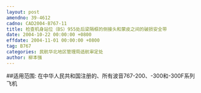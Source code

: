 ```yaml
---
layout: post
amendno: 39-4612
cadno: CAD2004-B767-11
title: 检查机身站位（BS）955处后梁隔框的侧接头和蒙皮之间的破损安全带
date: 2004-10-22 00:00:00 +0800
effdate: 2004-11-01 00:00:00 +0800
tag: B767
categories: 民航华北地区管理局适航审定处
author: 柳本强
---
```


##适用范围:
在中华人民共和国注册的、所有波音767-200、-300和-300F系列飞机

